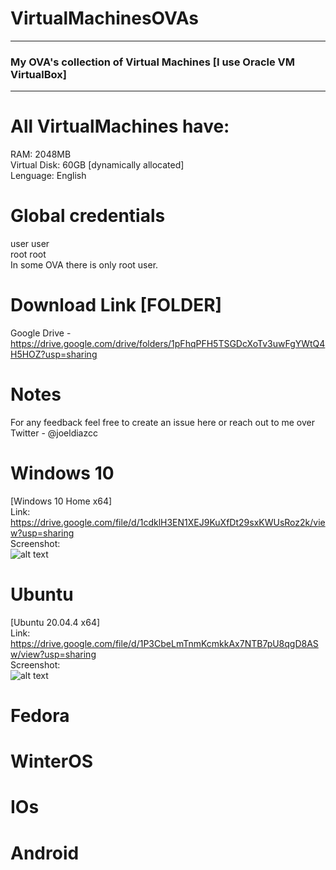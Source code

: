 # VirtualMachinesOVAs
<hr>

<h3>My OVA's collection of Virtual Machines [I use Oracle VM VirtualBox]</h3>
<hr>

# All VirtualMachines have:
RAM:          2048MB  
Virtual Disk: 60GB [dynamically allocated]   
Lenguage:     English  

# Global credentials 
user user  
root root  
In some OVA there is only root user.

# Download Link [FOLDER]
Google Drive -  https://drive.google.com/drive/folders/1pFhqPFH5TSGDcXoTv3uwFgYWtQ4H5HOZ?usp=sharing  

# Notes
For any feedback feel free to create an issue here or reach out to me over Twitter - @joeldiazcc  

# Windows 10
[Windows 10 Home x64]  
Link: https://drive.google.com/file/d/1cdklH3EN1XEJ9KuXfDt29sxKWUsRoz2k/view?usp=sharing  
Screenshot:  
![alt text](https://github.com/joeldiazcc/screenshots/blob/main/windows10x64.png?raw=true)

# Ubuntu
[Ubuntu 20.04.4 x64]  
Link: https://drive.google.com/file/d/1P3CbeLmTnmKcmkkAx7NTB7pU8qgD8ASw/view?usp=sharing  
Screenshot:  
![alt text](https://github.com/joeldiazcc/screenshots/blob/main/Ubuntu20.png?raw=true)

# Fedora

# WinterOS

# IOs

# Android
